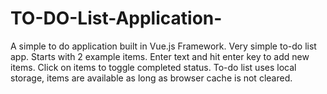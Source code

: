 # TO-DO-List-Application-
A simple to do application built in Vue.js Framework.
Very simple to-do list app.
Starts with 2 example items.
Enter text and hit enter key to add new items.
Click on items to toggle completed status.
To-do list uses local storage, items are available as long as browser cache is not cleared.
